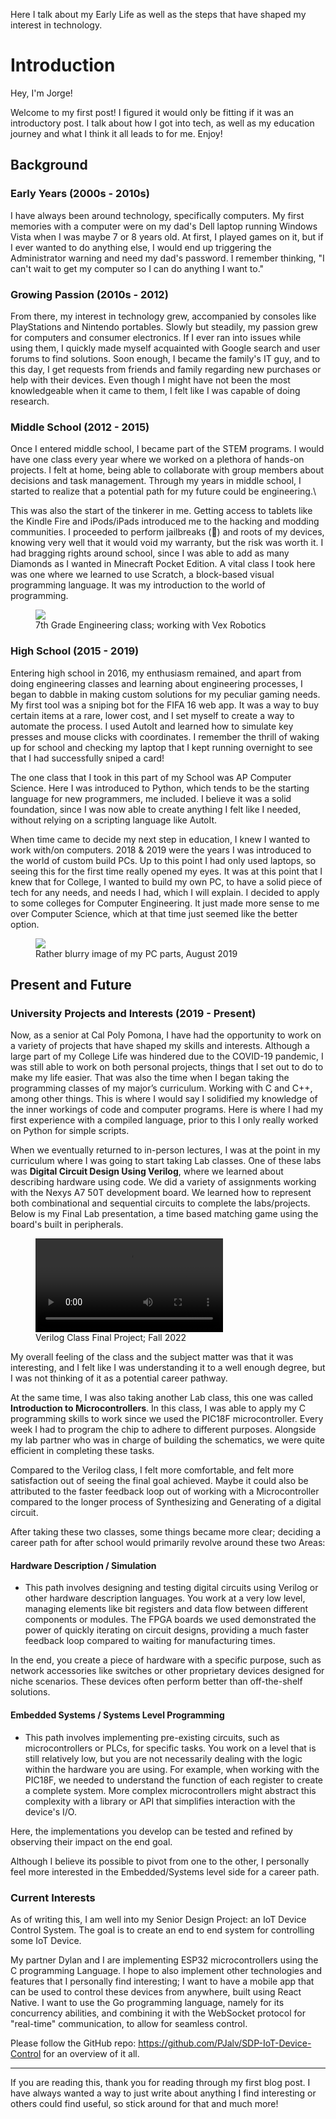 Here I talk about my Early Life as well as the steps that have shaped my interest in technology.
# Introduction

Hey, I'm Jorge!

Welcome to my first post! I figured it would only be fitting if it was an introductory post. I talk about how I got into tech, as well as my education journey and what I think it all leads to for me. Enjoy!

## Background

### Early Years (2000s - 2010s)
I have always been around technology, specifically computers. My first memories with a computer were on my dad's Dell laptop running Windows Vista when I was maybe 7 or 8 years old. At first, I played games on it, but if I ever wanted to do anything else, I would end up triggering the Administrator warning and need my dad's password. I remember thinking, "I can't wait to get my computer so I can do anything I want to."

### Growing Passion (2010s - 2012)
From there, my interest in technology grew, accompanied by consoles like PlayStations and Nintendo portables. Slowly but steadily, my passion grew for computers and consumer electronics. If I ever ran into issues while using them, I quickly made myself acquainted with Google search and user forums to find solutions. Soon enough, I became the family's IT guy, and to this day, I get requests from friends and family regarding new purchases or help with their devices. Even though I might have not been the most knowledgeable when it came to them, I felt like I was capable of doing research.

### Middle School (2012 - 2015)
Once I entered middle school, I became part of the STEM programs. I would have one class every year where we worked on a plethora of hands-on projects. I felt at home, being able to collaborate with group members about decisions and task management. Through my years in middle school, I started to realize that a potential path for my future could be engineering.\

This was also the start of the tinkerer in me. Getting access to tablets like the Kindle Fire and iPods/iPads introduced me to the hacking and modding communities. I proceeded to perform jailbreaks (🍍) and roots of my devices, knowing very well that it would void my warranty, but the risk was worth it. I had bragging rights around school, since I was able to add as many Diamonds as I wanted in Minecraft Pocket Edition. A vital class I took here was one where we learned to use Scratch, a block-based visual programming language. It was my introduction to the world of programming.

<figure>
  <a class="postImg" href="https://pjalv.com/file/01_12_20_2023_IntroBack/mid_school.jpeg" target="_blank">
    <img src="https://pjalv.com/file/01_12_20_2023_IntroBack/mid_school.jpeg">
    </a>
    <figcaption>7th Grade Engineering class; working with Vex Robotics</figcaption>
</figure>

### High School (2015 - 2019)
Entering high school in 2016, my enthusiasm remained, and apart from doing engineering classes and learning about engineering processes, I began to dabble in making custom solutions for my peculiar gaming needs. My first tool was a sniping bot for the FIFA 16 web app. It was a way to buy certain items at a rare, lower cost, and I set myself to create a way to automate the process. I used AutoIt and learned how to simulate key presses and mouse clicks with coordinates. I remember the thrill of waking up for school and checking my laptop that I kept running overnight to see that I had successfully sniped a card!

The one class that I took in this part of my School was AP Computer Science. Here I was introduced to Python, which tends to be the starting language for new programmers, me included. I believe it was a solid foundation, since I was now able to create anything I felt like I needed, without relying on a scripting language like AutoIt.

When time came to decide my next step in education, I knew I wanted to work with/on computers. 2018 & 2019 were the years I was introduced to the world of custom build PCs. Up to this point I had only used laptops, so seeing this for the first time really opened my eyes. It was at this point that I knew that for College, I wanted to build my own PC, to have a solid piece of tech for any needs, and needs I had, which I will explain. I decided to apply to some colleges for Computer Engineering. It just made more sense to me over Computer Science, which at that time just seemed like the better option. 

<figure>
  <a class="postImg" href="https://pjalv.com/file/01_12_20_2023_IntroBack/pc_build.jpeg" target="_blank">
    <img src="https://pjalv.com/file/01_12_20_2023_IntroBack/pc_build.jpeg">
    </a>
    <figcaption>Rather blurry image of my PC parts, August 2019</figcaption>
</figure>

## Present and Future

### University Projects and Interests (2019 - Present)

Now, as a senior at Cal Poly Pomona, I have had the opportunity to work on a variety of projects that have shaped my skills and interests. Although a large part of my College Life was hindered due to the COVID-19 pandemic, I was still able to work on both personal projects, things that I set out to do to make my life easier. That was also the time when I began taking the programming classes of my major’s curriculum. Working with C and C++, among other things. This is where I would say I solidified my knowledge of the inner workings of code and computer programs. Here is where I had my first experience with a compiled language, prior to this I only really worked on Python for simple scripts.

When we eventually returned to in-person lectures, I was at the point in my curriculum where I was going to start taking Lab classes. One of these labs was __Digital Circuit Design Using Verilog__, where we learned about describing hardware using code. We did a variety of assignments working with the Nexys A7 50T development board. We learned how to represent both combinational and sequential circuits to complete the labs/projects. Below is my Final Lab presentation, a time based matching game using the board's built in peripherals.

<figure>
<video controls>
  <source src="https://pjalv.com/file/01_12_20_2023_IntroBack/3300L_Final.mp4" type="video/mp4">
</video>
    <figcaption>Verilog Class Final Project; Fall 2022</figcaption>
</figure>

My overall feeling of the class and the subject matter was that it was interesting, and I felt like I was understanding it to a well enough degree, but I was not thinking of it as a potential career pathway.

At the same time, I was also taking another Lab class, this one was called __Introduction to Microcontrollers__. In this class, I was able to apply my C programming skills to work since we used the PIC18F microcontroller. Every week I had to program the chip to adhere to different purposes. Alongside my lab partner who was in charge of building the schematics, we were quite efficient in completing these tasks.

Compared to the Verilog class, I felt more comfortable, and felt more satisfaction out of seeing the final goal achieved. Maybe it could also be attributed to the faster feedback loop out of working with a Microcontroller compared to the longer process of Synthesizing and Generating of a digital circuit. 

After taking these two classes, some things became more clear; deciding a career path for after school would primarily revolve around these two Areas:

#### Hardware Description / Simulation

- This path involves designing and testing digital circuits using Verilog or other hardware description languages. You work at a very low level, managing elements like bit registers and data flow between different components or modules. The FPGA boards we used demonstrated the power of quickly iterating on circuit designs, providing a much faster feedback loop compared to waiting for manufacturing times.

In the end, you create a piece of hardware with a specific purpose, such as network accessories like switches or other proprietary devices designed for niche scenarios. These devices often perform better than off-the-shelf solutions.


#### Embedded Systems / Systems Level Programming
- This path involves implementing pre-existing circuits, such as microcontrollers or PLCs, for specific tasks. You work on a level that is still relatively low, but you are not necessarily dealing with the logic within the hardware you are using. For example, when working with the PIC18F, we needed to understand the function of each register to create a complete system. More complex microcontrollers might abstract this complexity with a library or API that simplifies interaction with the device's I/O.

Here, the implementations you develop can be tested and refined by observing their impact on the end goal.

Although I believe its possible to pivot from one to the other, I personally feel more interested in the Embedded/Systems level side for a career path. 


### Current Interests

As of writing this, I am well into my Senior Design Project: an IoT Device Control System. The goal is to create an end to end system for controlling some IoT Device.

My partner Dylan and I are implementing ESP32 microcontrollers using the C programming Language. I hope to also implement other technologies and features that I personally find interesting; I want to have a mobile app that can be used to control these devices from anywhere, built using React Native. I want to use the Go programming language, namely for its concurrency abilities, and combining it with the WebSocket protocol for "real-time" communication, to allow for seamless control.

Please follow the GitHub repo: https://github.com/PJalv/SDP-IoT-Device-Control for an overview of it all.
<hr>
If you are reading this, thank you for reading through my first blog post. I have always wanted a way to just write about anything I find interesting or others could find useful, so stick around for that and much more!

